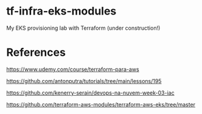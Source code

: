 # tf-infra-eks-modules
My EKS provisioning lab with Terraform (under construction!)

# References
https://www.udemy.com/course/terraform-para-aws

https://github.com/antonputra/tutorials/tree/main/lessons/195

https://github.com/kenerry-serain/devops-na-nuvem-week-03-iac

https://github.com/terraform-aws-modules/terraform-aws-eks/tree/master
